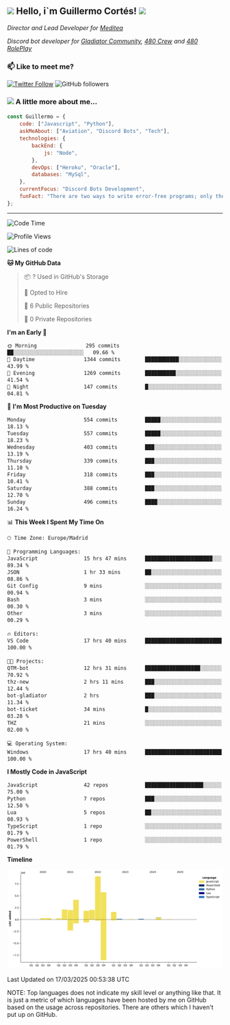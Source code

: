 <h2><img src="https://emojis.slackmojis.com/emojis/images/1531849430/4246/blob-sunglasses.gif?1531849430" width="30"/> Hello, i`m Guillermo Cortés! <img src="https://media.giphy.com/media/PiuVH04cd9JcmqqWKK/giphy.gif" width="50"></h2>
<p><em>Director and Lead Developer for <a href="https://mediteavirtual.es/">Meditea</a>
</em></p>
<p><em>Discord bot developer for <a href="https://discord.comunidadgladiator.com">Gladiator Community</a>, <a href="https://discord.gg/UpvpkUbGdA">480 Crew</a> and <a href="https://discord.gg/dmMRQgH3tu">480 RolePlay</a>
</em></p>

### 📫 Like to meet me?

[![Twitter Follow](https://img.shields.io/twitter/follow/concara3443?label=Follow)](https://twitter.com/intent/follow?screen_name=concara3443)
![GitHub followers](https://img.shields.io/github/followers/concara3443?label=Follow&style=social)

### <img src="https://media.giphy.com/media/WFZvB7VIXBgiz3oDXE/giphy.gif" width="50"> A little more about me...  

```javascript
const Guillermo = {
    code: ["Javascript", "Python"],
    askMeAbout: ["Aviation", "Discord Bots", "Tech"],
    technologies: {
        backEnd: {
            js: "Node",
        },
        devOps: ["Heroku", "Oracle"],
        databases: "MySql",
    },
    currentFocus: "Discord Bots Development",
    funFact: "There are two ways to write error-free programs; only the third one works"
};
```

---

<!--START_SECTION:waka-->
![Code Time](http://img.shields.io/badge/Code%20Time-561%20hrs%2037%20mins-blue)

![Profile Views](http://img.shields.io/badge/Profile%20Views-0-blue)

![Lines of code](https://img.shields.io/badge/From%20Hello%20World%20I%27ve%20Written-29.5%20million%20lines%20of%20code-blue)

**🐱 My GitHub Data** 

> 📦 ? Used in GitHub's Storage 
 > 
> 💼 Opted to Hire
 > 
> 📜 6 Public Repositories 
 > 
> 🔑 0 Private Repositories 
 > 
**I'm an Early 🐤** 

```text
🌞 Morning                295 commits         ██░░░░░░░░░░░░░░░░░░░░░░░   09.66 % 
🌆 Daytime                1344 commits        ███████████░░░░░░░░░░░░░░   43.99 % 
🌃 Evening                1269 commits        ██████████░░░░░░░░░░░░░░░   41.54 % 
🌙 Night                  147 commits         █░░░░░░░░░░░░░░░░░░░░░░░░   04.81 % 
```
📅 **I'm Most Productive on Tuesday** 

```text
Monday                   554 commits         █████░░░░░░░░░░░░░░░░░░░░   18.13 % 
Tuesday                  557 commits         █████░░░░░░░░░░░░░░░░░░░░   18.23 % 
Wednesday                403 commits         ███░░░░░░░░░░░░░░░░░░░░░░   13.19 % 
Thursday                 339 commits         ███░░░░░░░░░░░░░░░░░░░░░░   11.10 % 
Friday                   318 commits         ███░░░░░░░░░░░░░░░░░░░░░░   10.41 % 
Saturday                 388 commits         ███░░░░░░░░░░░░░░░░░░░░░░   12.70 % 
Sunday                   496 commits         ████░░░░░░░░░░░░░░░░░░░░░   16.24 % 
```


📊 **This Week I Spent My Time On** 

```text
🕑︎ Time Zone: Europe/Madrid

💬 Programming Languages: 
JavaScript               15 hrs 47 mins      ██████████████████████░░░   89.34 % 
JSON                     1 hr 33 mins        ██░░░░░░░░░░░░░░░░░░░░░░░   08.86 % 
Git Config               9 mins              ░░░░░░░░░░░░░░░░░░░░░░░░░   00.94 % 
Bash                     3 mins              ░░░░░░░░░░░░░░░░░░░░░░░░░   00.30 % 
Other                    3 mins              ░░░░░░░░░░░░░░░░░░░░░░░░░   00.29 % 

🔥 Editors: 
VS Code                  17 hrs 40 mins      █████████████████████████   100.00 % 

🐱‍💻 Projects: 
QTM-bot                  12 hrs 31 mins      ██████████████████░░░░░░░   70.92 % 
thz-new                  2 hrs 11 mins       ███░░░░░░░░░░░░░░░░░░░░░░   12.44 % 
bot-gladiator            2 hrs               ███░░░░░░░░░░░░░░░░░░░░░░   11.34 % 
bot-ticket               34 mins             █░░░░░░░░░░░░░░░░░░░░░░░░   03.28 % 
THZ                      21 mins             ░░░░░░░░░░░░░░░░░░░░░░░░░   02.00 % 

💻 Operating System: 
Windows                  17 hrs 40 mins      █████████████████████████   100.00 % 
```

**I Mostly Code in JavaScript** 

```text
JavaScript               42 repos            ███████████████████░░░░░░   75.00 % 
Python                   7 repos             ███░░░░░░░░░░░░░░░░░░░░░░   12.50 % 
Lua                      5 repos             ██░░░░░░░░░░░░░░░░░░░░░░░   08.93 % 
TypeScript               1 repo              ░░░░░░░░░░░░░░░░░░░░░░░░░   01.79 % 
PowerShell               1 repo              ░░░░░░░░░░░░░░░░░░░░░░░░░   01.79 % 
```



**Timeline**

![Lines of Code chart](https://raw.githubusercontent.com/Concara3443/Concara3443/main/assets/bar_graph.png)


 Last Updated on 17/03/2025 00:53:38 UTC
<!--END_SECTION:waka-->

NOTE: Top languages does not indicate my skill level or anything like that. It is just a metric of which languages have been hosted by me on GitHub based on the usage across repositories. There are others which I haven't put up on GitHub.
